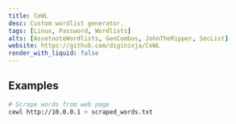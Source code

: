 ```yaml
---
title: CeWL
desc: Custom wordlist generator.
tags: [Linux, Password, Wordlists]
alts: [AssetnoteWordlists, GenCombos, JohnTheRipper, SecList]
website: https://github.com/digininja/CeWL
render_with_liquid: false
---
```


## Examples

```sh
# Scrape words from web page
cewl http://10.0.0.1 > scraped_words.txt
```
